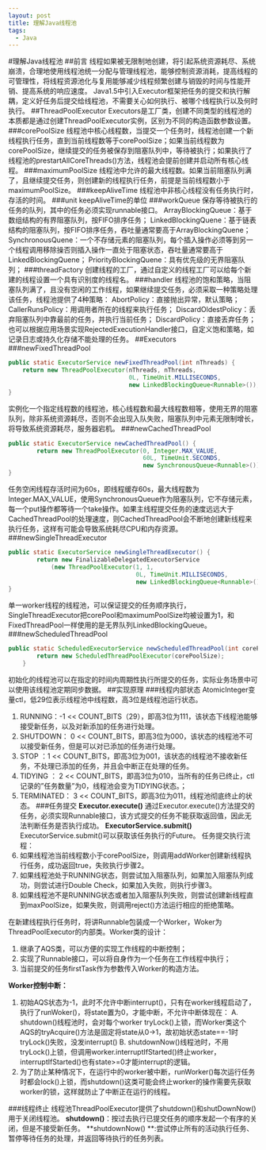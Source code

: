 ```yaml
---
layout: post
title: 理解Java线程池
tags:
  - Java
---
```

#理解Java线程池
##前言
线程如果被无限制地创建，将引起系统资源耗尽、系统崩溃，合理地使用线程池统一分配与管理线程池，能够控制资源消耗，提高线程的可管理性，将线程资源池化与复用能够减少线程频繁创建与销毁的时间与性能开销、提高系统的响应速度。
Java1.5中引入Executor框架把任务的提交和执行解耦，定义好任务后提交给线程池，不需要关心如何执行、被哪个线程执行以及何时执行。
##ThreadPoolExecutor
Executors是工厂类，创建不同类型的线程池的本质都是通过创建ThreadPoolExecutor实例，区别为不同的构造函数参数设置。
###corePoolSize
线程池中核心线程数，当提交一个任务时，线程池创建一个新线程执行任务，直到当前线程数等于corePoolSize；如果当前线程数为corePoolSize，继续提交的任务被保存到阻塞队列中，等待被执行；如果执行了线程池的prestartAllCoreThreads()方法，线程池会提前创建并启动所有核心线程。
###maximumPoolSize
线程池中允许的最大线程数。如果当前阻塞队列满了，且继续提交任务，则创建新的线程执行任务，前提是当前线程数小于maximumPoolSize。
###keepAliveTime
线程池中非核心线程没有任务执行时，存活的时间。
###unit
keepAliveTime的单位
###workQueue
保存等待被执行的任务的队列，其中的任务必须实现runnable接口。
ArrayBlockingQueue：基于数组结构的有界阻塞队列，按FIFO排序任务；
LinkedBlockingQuene：基于链表结构的阻塞队列，按FIFO排序任务，吞吐量通常要高于ArrayBlockingQuene；
SynchronousQuene：一个不存储元素的阻塞队列，每个插入操作必须等到另一个线程调用移除操否则插入操作一直处于阻塞状态，吞吐量通常要高于LinkedBlockingQuene；
PriorityBlockingQuene：具有优先级的无界阻塞队列；
###threadFactory
创建线程的工厂，通过自定义的线程工厂可以给每个新建的线程设置一个具有识别度的线程名。
###handler
线程池的饱和策略，当阻塞队列满了，且没有空闲的工作线程，如果继续提交任务，必须采取一种策略处理该任务，线程池提供了4种策略：
AbortPolicy：直接抛出异常，默认策略；
CallerRunsPolicy：用调用者所在的线程来执行任务；
DiscardOldestPolicy：丢弃阻塞队列中靠最前的任务，并执行当前任务；
DiscardPolicy：直接丢弃任务；
也可以根据应用场景实现RejectedExecutionHandler接口，自定义饱和策略，如记录日志或持久化存储不能处理的任务。
##Executors
###newFixedThreadPool
```java
public static ExecutorService newFixedThreadPool(int nThreads) {
    return new ThreadPoolExecutor(nThreads, nThreads,
                                  0L, TimeUnit.MILLISECONDS,
                                  new LinkedBlockingQueue<Runnable>());
}
```
实例化一个指定线程数的线程池，核心线程数和最大线程数相等，使用无界的阻塞队列，除非系统资源耗尽，否则不会出现入队失败，阻塞队列中元素无限制增长，将导致系统资源耗尽，服务器宕机。
###newCachedThreadPool
```java
public static ExecutorService newCachedThreadPool() {
        return new ThreadPoolExecutor(0, Integer.MAX_VALUE,
                                      60L, TimeUnit.SECONDS,
                                      new SynchronousQueue<Runnable>());
}
```
任务空闲线程存活时间为60s，即线程缓存60s，最大线程数为Integer.MAX_VALUE，使用SynchronousQueue作为阻塞队列，它不存储元素，每一个put操作都等待一个take操作。如果主线程提交任务的速度远远大于CachedThreadPool的处理速度，则CachedThreadPool会不断地创建新线程来执行任务，这样有可能会导致系统耗尽CPU和内存资源。
###newSingleThreadExecutor
```java
public static ExecutorService newSingleThreadExecutor() {
        return new FinalizableDelegatedExecutorService
            (new ThreadPoolExecutor(1, 1,
                                    0L, TimeUnit.MILLISECONDS,
                                    new LinkedBlockingQueue<Runnable>()));
}
```
单一worker线程的线程池，可以保证提交的任务顺序执行，SingleThreadExecutor把corePool和maximumPoolSize均被设置为1，和FixedThreadPool一样使用的是无界队列LinkedBlockingQueue。
###newScheduledThreadPool
```java
public static ScheduledExecutorService newScheduledThreadPool(int corePoolSize) {
        return new ScheduledThreadPoolExecutor(corePoolSize);
    }
```
初始化的线程池可以在指定的时间内周期性执行所提交的任务，实际业务场景中可以使用该线程池定期同步数据。
##实现原理
###线程内部状态
AtomicInteger变量ctl，低29位表示线程池中线程数，高3位是线程池运行状态。
1. RUNNING：-1 << COUNT_BITS（29），即高3位为111，该状态下线程池能够接受新任务，以及对新添加的任务进行处理。
2. SHUTDOWN： 0 << COUNT_BITS，即高3位为000，该状态的线程池不可以接受新任务，但是可以对已添加的任务进行处理。
3. STOP ：1 << COUNT_BITS，即高3位为001，该状态的线程池不接收新任务，不处理已添加的任务，并且会中断正在处理的任务。
4. TIDYING ： 2 << COUNT_BITS，即高3位为010，当所有的任务已终止，ctl记录的”任务数量”为0，线程池会变为TIDYING状态。；
5. TERMINATED： 3 << COUNT_BITS，即高3位为011，线程池彻底终止的状态。
###任务提交
**Executor.execute()**
通过Executor.execute()方法提交的任务，必须实现Runnable接口，该方式提交的任务不能获取返回值，因此无法判断任务是否执行成功。
**ExecutorService.submit()**
ExecutorService.submit()可以获取该任务执行的Future。
任务提交执行流程：
1. 如果线程池当前线程数小于corePoolSize，则调用addWorker创建新线程执行任务，成功返回true，失败执行步骤2。
2. 如果线程池处于RUNNING状态，则尝试加入阻塞队列，如果加入阻塞队列成功，则尝试进行Double Check，如果加入失败，则执行步骤3。
3. 如果线程池不是RUNNING状态或者加入阻塞队列失败，则尝试创建新线程直到maxPoolSize，如果失败，则调用reject()方法运行相应的拒绝策略。

在新建线程执行任务时，将讲Runnable包装成一个Worker，Woker为ThreadPoolExecutor的内部类。Worker类的设计：
1. 继承了AQS类，可以方便的实现工作线程的中断控制；
2. 实现了Runnable接口，可以将自身作为一个任务在工作线程中执行；
3. 当前提交的任务firstTask作为参数传入Worker的构造方法。

**Worker控制中断：**
1. 初始AQS状态为-1，此时不允许中断interrupt()，只有在worker线程启动了，执行了runWoker()，将state置为0，才能中断，不允许中断体现在： 
	A. shutdown()线程池时，会对每个worker tryLock()上锁，而Worker类这个AQS的tryAcquire()方法是固定将state从0->1，故初始状态state==-1时tryLock()失败，没发interrupt()
	B. shutdownNow()线程池时，不用tryLock()上锁，但调用worker.interruptIfStarted()终止worker，interruptIfStarted()也有state>=0才能interrupt的逻辑。
2. 为了防止某种情况下，在运行中的worker被中断，runWorker()每次运行任务时都会lock()上锁，而shutdown()这类可能会终止worker的操作需要先获取worker的锁，这样就防止了中断正在运行的线程。

###线程终止
线程池ThreadPoolExecutor提供了shutdown()和shutDownNow()用于关闭线程池。
**shutdown()**：按过去执行已提交任务的顺序发起一个有序的关闭，但是不接受新任务。
**shutdownNow() **:尝试停止所有的活动执行任务、暂停等待任务的处理，并返回等待执行的任务列表。

